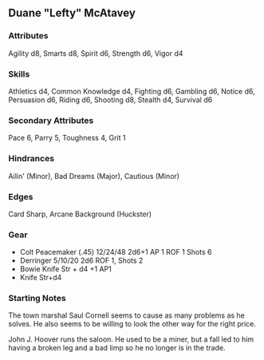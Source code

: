 ## Duane "Lefty" McAtavey

### Attributes
Agility d8, Smarts d8, Spirit d6, Strength d6, Vigor d4

### Skills
Athletics d4, Common Knowledge d4, Fighting d6, Gambling d6, Notice d6, Persuasion d6, Riding d6, Shooting d8, Stealth d4, Survival d6

### Secondary Attributes
Pace 6, Parry 5, Toughness 4, Grit 1

### Hindrances
Ailin' (Minor), Bad Dreams (Major), Cautious (Minor)

### Edges
Card Sharp, Arcane Background (Huckster)

### Gear
* Colt Peacemaker (.45) 12/24/48 2d6+1 AP 1 ROF 1 Shots 6
* Derringer 5/10/20 2d6 ROF 1, Shots 2
* Bowie Knife Str + d4 +1 AP1
* Knife Str+d4

### Starting Notes

The town marshal Saul Cornell seems to cause as many problems as he solves. He also seems to be willing to look the other way for the right price.

John J. Hoover runs the saloon. He used to be a miner, but a fall led to him having a broken leg and a bad limp so he no longer is in the trade.